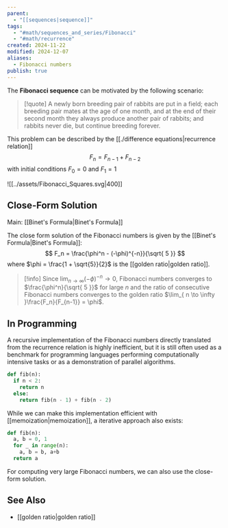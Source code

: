 ```yaml
---
parent:
  - "[[sequences|sequence]]"
tags:
  - "#math/sequences_and_series/Fibonacci"
  - "#math/recurrence"
created: 2024-11-22
modified: 2024-12-07
aliases:
  - Fibonacci numbers
publish: true
---
```

The **Fibonacci sequence** can be motivated by the following scenario:
> [!quote] A newly born breeding pair of rabbits are put in a field; each breeding pair mates at the age of one month, and at the end of their second month they always produce another pair of rabbits; and rabbits never die, but continue breeding forever.

This problem can be described by the [[./difference equations|recurrence relation]]
$$
F_n = F_{n-1} + F_{n-2}
$$
with initial conditions $F_0 = 0$ and $F_1 = 1$

![[../assets/Fibonacci_Squares.svg|400]]

## Close-Form Solution
Main: [[Binet's Formula|Binet's Formula]]

The close form solution of the Fibonacci numbers is given by the [[Binet's Formula|Binet's Formula]]:
$$
F_n = \frac{\phi^n - (-\phi)^{-n}}{\sqrt{ 5 }}
$$
where $\phi = \frac{1 + \sqrt{5}}{2}$ is the [[golden ratio|golden ratio]].

> [!info]
> Since $\lim_{ n \to \infty } (-\phi)^{-n} \to 0$, Fibonacci numbers converges to $\frac{\phi^n}{\sqrt{ 5 }}$ for large $n$ and the ratio of consecutive Fibonacci numbers converges to the golden ratio $\lim_{ n \to \infty }\frac{F_n}{F_{n-1}} = \phi$.

## In Programming

A recursive implementation of the Fibonacci numbers directly translated from the recurrence relation is highly inefficient, but it is still often used as a benchmark for programming languages performing computationally intensive tasks or as a demonstration of parallel algorithms.
```python
def fib(n):
  if n < 2:
    return n
  else:
    return fib(n - 1) + fib(n - 2)
```
While we can make this implementation efficient with [[memoization|memoization]], a iterative approach also exists:
```python
def fib(n):
  a, b = 0, 1
  for _ in range(n):
    a, b = b, a+b
  return a
```
For computing very large Fibonacci numbers, we can also use the close-form solution.

## See Also
- [[golden ratio|golden ratio]]